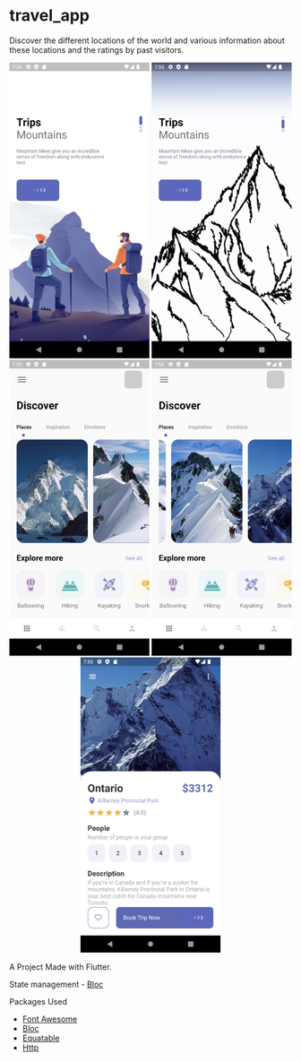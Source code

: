 # travel_app

Discover the different locations of the world and various 
information about these locations and the ratings by past visitors.

<p align="center">
  <img src="Screenshot_20220924_195448.png" width="250" title="">
  <img src="Screenshot_20220924_195507.png" width="250" title="">
  <img src="Screenshot_20220924_195521.png" width="250" title="">
  <img src="Screenshot_20220924_195528.png" width="250" title="">
  <img src="Screenshot_20220924_195544.png" width="250" title="">
</p>

A Project Made with Flutter.

State management - [Bloc](https://pub.dev/packages/bloc)

Packages Used
- [Font Awesome](https://pub.dev/packages/font_awesome_flutter)
- [Bloc](https://pub.dev/packages/bloc)
- [Equatable](https://pub.dev/packages/equatable)
- [Http](https://pub.dev/packages/http)
